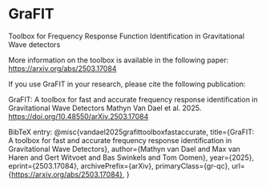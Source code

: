 # GraFIT
Toolbox for Frequency Response Function Identification in Gravitational Wave detectors

More information on the toolbox is available in the following paper: https://arxiv.org/abs/2503.17084

If you use GraFIT in your research, please cite the following publication:

GraFIT: A toolbox for fast and accurate frequency response identification in Gravitational Wave Detectors
Mathyn Van Dael et al. 2025.
https://doi.org/10.48550/arXiv.2503.17084

BibTeX entry:
@misc{vandael2025grafittoolboxfastaccurate,
      title={GraFIT: A toolbox for fast and accurate frequency response identification in Gravitational Wave Detectors}, 
      author={Mathyn van Dael and Max van Haren and Gert Witvoet and Bas Swinkels and Tom Oomen},
      year={2025},
      eprint={2503.17084},
      archivePrefix={arXiv},
      primaryClass={gr-qc},
      url={https://arxiv.org/abs/2503.17084}, 
}
